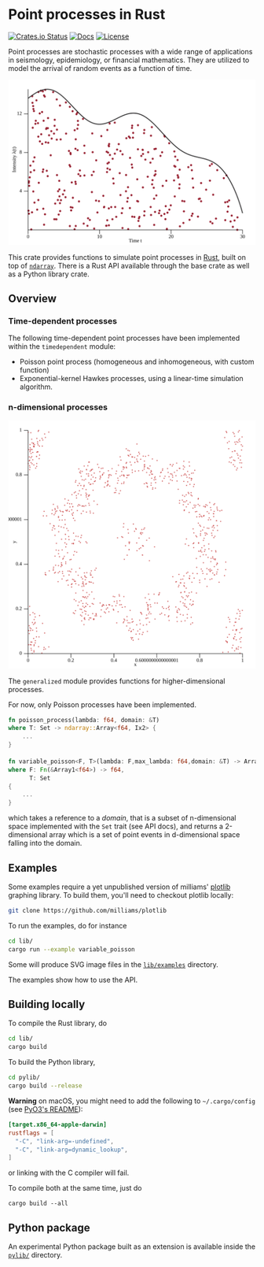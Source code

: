 # Point processes in Rust

[![Crates.io Status](https://img.shields.io/crates/v/point_process.svg)](https://crates.io/crates/point_process)
[![Docs](https://docs.rs/point_process/badge.svg)](https://docs.rs/point_process)
[![License](https://img.shields.io/badge/license-MIT-blue.svg)](https://raw.githubusercontent.com/ManifoldFR/point-process-rust/master/LICENSE)

Point processes are stochastic processes with a wide range of applications in seismology, epidemiology, or financial mathematics. They are utilized to model the arrival of random events as a function of time.

![variablepoisson](lib/examples/images/oscillating_poisson.svg)

This crate provides functions to simulate point processes in [Rust](https://rust-lang.org), built on top of [`ndarray`](https://github.com/bluss/ndarray). There is a Rust API available through the base crate as well as a Python library crate.

## Overview

### Time-dependent processes

The following time-dependent point processes have been implemented within the `timedependent` module:

* Poisson point process (homogeneous and inhomogeneous, with custom function)
* Exponential-kernel Hawkes processes, using a linear-time simulation algorithm.

### n-dimensional processes

![2dpoisson_circle](lib/examples/images/2d_poisson.variable.circle.svg)

The `generalized` module provides functions for higher-dimensional processes.

For now, only Poisson processes have been implemented.

```rust
fn poisson_process(lambda: f64, domain: &T)
where T: Set -> ndarray::Array<f64, Ix2> {
    ...
}

fn variable_poisson<F, T>(lambda: F,max_lambda: f64,domain: &T) -> Array2<f64>
where F: Fn(&Array1<f64>) -> f64,
      T: Set
{
    ...
}
```

which takes a reference to a _domain_, that is a subset of n-dimensional space implemented with the `Set` trait (see API docs), and returns a 2-dimensional array which is a set of point events in d-dimensional space falling into the domain.

## Examples

Some examples require a yet unpublished version of milliams' [plotlib](https://github.com/milliams/plotlib) graphing library. To build them, you'll need to checkout plotlib locally:

```bash
git clone https://github.com/milliams/plotlib
```

To run the examples, do for instance

```bash
cd lib/
cargo run --example variable_poisson
```

Some will produce SVG image files in the [`lib/examples`](./lib/examples) directory.

The examples show how to use the API.

## Building locally

To compile the Rust library, do

```bash
cd lib/
cargo build
```

To build the Python library,

```bash
cd pylib/
cargo build --release
```
**Warning** on macOS, you might need to add the following to `~/.cargo/config` (see [PyO3's README](https://github.com/PyO3/pyo3)):
```toml
[target.x86_64-apple-darwin]
rustflags = [
  "-C", "link-arg=-undefined",
  "-C", "link-arg=dynamic_lookup",
]
```
or linking with the C compiler will fail.

To compile both at the same time, just do
```
cargo build --all
```

## Python package

An experimental Python package built as an extension is available inside the [`pylib/`](./pylib) directory.
